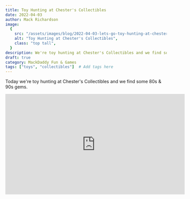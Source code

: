 ```yaml
---
title: Toy Hunting at Chester's Collectibles
date: 2022-04-03
author: Mack Richardson
image:
  {
    src: "/assets/images/blog/2022-04-03-lets-go-toy-hunting-at-chesters-collectibles/chesters-collectibles.jpg",
    alt: "Toy Hunting at Chester's Collectibles",
    class: "top tall",
  }
description: We're toy hunting at Chester's Collectibles and we find some 80s & 90s gems.
draft: true
category: MackDaddy Fun & Games
tags: ["toys", "collectibles"]  # Add tags here
---
```


<p class="center">Today we're toy hunting at Chester's Collectibles and we find some 80s & 90s gems.</p>

<iframe width="560" height="315" src="https://www.youtube.com/embed/Tc_oA5tUzW4" title="YouTube video player" frameborder="0" allow="accelerometer; autoplay; clipboard-write; encrypted-media; gyroscope; picture-in-picture; web-share" referrerpolicy="strict-origin-when-cross-origin" allowfullscreen></iframe>